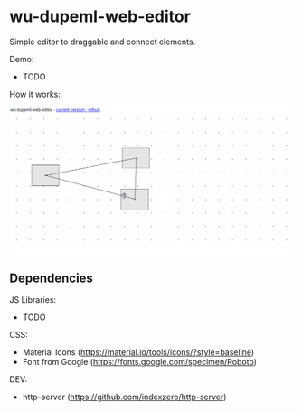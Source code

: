# wu-dupeml-web-editor

Simple editor to draggable and connect elements.

Demo:
- TODO

How it works:

 ![how-it-works](https://github.com/wlod/wu-dupeml-web-editor/blob/master/demo/demo.gif)

## Dependencies

JS Libraries:

- TODO

CSS:

- Material Icons (https://material.io/tools/icons/?style=baseline)
- Font from Google (https://fonts.google.com/specimen/Roboto)

DEV:

- http-server (https://github.com/indexzero/http-server)
